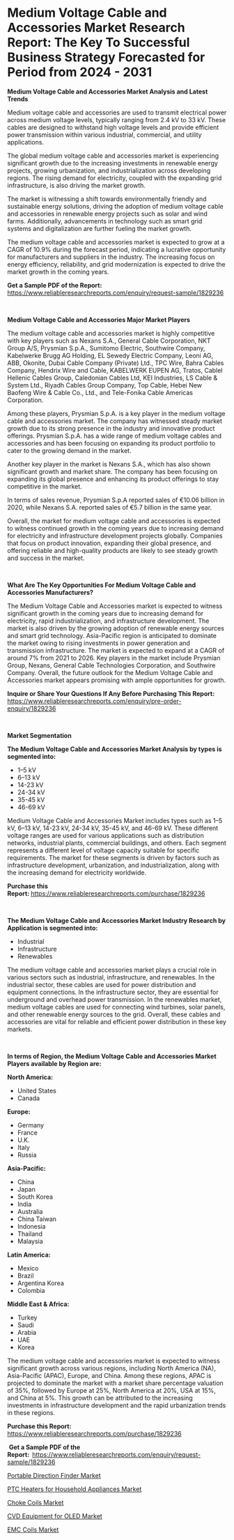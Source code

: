 <p><h1>Medium Voltage Cable and Accessories Market Research Report: The Key To Successful Business Strategy Forecasted for Period from 2024 - 2031</h1></p><p><strong>Medium Voltage Cable and Accessories Market Analysis and Latest Trends</strong></p>
<p><p>Medium voltage cable and accessories are used to transmit electrical power across medium voltage levels, typically ranging from 2.4 kV to 33 kV. These cables are designed to withstand high voltage levels and provide efficient power transmission within various industrial, commercial, and utility applications.</p><p>The global medium voltage cable and accessories market is experiencing significant growth due to the increasing investments in renewable energy projects, growing urbanization, and industrialization across developing regions. The rising demand for electricity, coupled with the expanding grid infrastructure, is also driving the market growth.</p><p>The market is witnessing a shift towards environmentally friendly and sustainable energy solutions, driving the adoption of medium voltage cable and accessories in renewable energy projects such as solar and wind farms. Additionally, advancements in technology such as smart grid systems and digitalization are further fueling the market growth.</p><p>The medium voltage cable and accessories market is expected to grow at a CAGR of 10.9% during the forecast period, indicating a lucrative opportunity for manufacturers and suppliers in the industry. The increasing focus on energy efficiency, reliability, and grid modernization is expected to drive the market growth in the coming years.</p></p>
<p><strong>Get a Sample PDF of the Report:&nbsp;</strong> <a href="https://www.reliableresearchreports.com/enquiry/request-sample/1829236">https://www.reliableresearchreports.com/enquiry/request-sample/1829236</a></p>
<p>&nbsp;</p>
<p><strong>Medium Voltage Cable and Accessories Major Market Players</strong></p>
<p><p>The medium voltage cable and accessories market is highly competitive with key players such as Nexans S.A., General Cable Corporation, NKT Group A/S, Prysmian S.p.A., Sumitomo Electric, Southwire Company, Kabelwerke Brugg AG Holding, EL Sewedy Electric Company, Leoni AG, ABB, Okonite, Dubai Cable Company (Private) Ltd., TPC Wire, Bahra Cables Company, Hendrix Wire and Cable, KABELWERK EUPEN AG, Tratos, Cablel Hellenic Cables Group, Caledonian Cables Ltd, KEI Industries, LS Cable & System Ltd., Riyadh Cables Group Company, Top Cable, Hebei New Baofeng Wire & Cable Co., Ltd., and Tele-Fonika Cable Americas Corporation.</p><p>Among these players, Prysmian S.p.A. is a key player in the medium voltage cable and accessories market. The company has witnessed steady market growth due to its strong presence in the industry and innovative product offerings. Prysmian S.p.A. has a wide range of medium voltage cables and accessories and has been focusing on expanding its product portfolio to cater to the growing demand in the market.</p><p>Another key player in the market is Nexans S.A., which has also shown significant growth and market share. The company has been focusing on expanding its global presence and enhancing its product offerings to stay competitive in the market.</p><p>In terms of sales revenue, Prysmian S.p.A reported sales of €10.06 billion in 2020, while Nexans S.A. reported sales of €5.7 billion in the same year.</p><p>Overall, the market for medium voltage cable and accessories is expected to witness continued growth in the coming years due to increasing demand for electricity and infrastructure development projects globally. Companies that focus on product innovation, expanding their global presence, and offering reliable and high-quality products are likely to see steady growth and success in the market.</p></p>
<p>&nbsp;</p>
<p><strong>What Are The Key Opportunities For Medium Voltage Cable and Accessories Manufacturers?</strong></p>
<p><p>The Medium Voltage Cable and Accessories market is expected to witness significant growth in the coming years due to increasing demand for electricity, rapid industrialization, and infrastructure development. The market is also driven by the growing adoption of renewable energy sources and smart grid technology. Asia-Pacific region is anticipated to dominate the market owing to rising investments in power generation and transmission infrastructure. The market is expected to expand at a CAGR of around 7% from 2021 to 2026. Key players in the market include Prysmian Group, Nexans, General Cable Technologies Corporation, and Southwire Company. Overall, the future outlook for the Medium Voltage Cable and Accessories market appears promising with ample opportunities for growth.</p></p>
<p><strong>Inquire or Share Your Questions If Any Before Purchasing This Report:</strong> <a href="https://www.reliableresearchreports.com/enquiry/pre-order-enquiry/1829236">https://www.reliableresearchreports.com/enquiry/pre-order-enquiry/1829236</a></p>
<p>&nbsp;</p>
<p><strong>Market Segmentation</strong></p>
<p><strong>The Medium Voltage Cable and Accessories Market Analysis by types is segmented into:</strong></p>
<p><ul><li>1–5 kV</li><li>6–13 kV</li><li>14-23 kV</li><li>24-34 kV</li><li>35-45 kV</li><li>46-69 kV</li></ul></p>
<p><p>Medium Voltage Cable and Accessories Market includes types such as 1–5 kV, 6–13 kV, 14-23 kV, 24-34 kV, 35-45 kV, and 46-69 kV. These different voltage ranges are used for various applications such as distribution networks, industrial plants, commercial buildings, and others. Each segment represents a different level of voltage capacity suitable for specific requirements. The market for these segments is driven by factors such as infrastructure development, urbanization, and industrialization, along with the increasing demand for electricity worldwide.</p></p>
<p><strong>Purchase this Report:&nbsp;</strong><a href="https://www.reliableresearchreports.com/purchase/1829236">https://www.reliableresearchreports.com/purchase/1829236</a></p>
<p>&nbsp;</p>
<p><strong>The Medium Voltage Cable and Accessories Market Industry Research by Application is segmented into:</strong></p>
<p><ul><li>Industrial</li><li>Infrastructure</li><li>Renewables</li></ul></p>
<p><p>The medium voltage cable and accessories market plays a crucial role in various sectors such as industrial, infrastructure, and renewables. In the industrial sector, these cables are used for power distribution and equipment connections. In the infrastructure sector, they are essential for underground and overhead power transmission. In the renewables market, medium voltage cables are used for connecting wind turbines, solar panels, and other renewable energy sources to the grid. Overall, these cables and accessories are vital for reliable and efficient power distribution in these key markets.</p></p>
<p>&nbsp;</p>
<p><strong>In terms of Region, the Medium Voltage Cable and Accessories Market Players available by Region are:</strong></p>
<p>
    <p> <strong> North America: </strong>
        <ul>
            <li>United States</li>
            <li>Canada</li>
        </ul>
        </p> 
    <p> <strong> Europe: </strong>
        <ul>
            <li>Germany</li>
            <li>France</li>
            <li>U.K.</li>
            <li>Italy</li>
            <li>Russia</li>
        </ul>
        </p> 
    <p> <strong> Asia-Pacific: </strong>
        <ul>
            <li>China</li>
            <li>Japan</li>
            <li>South Korea</li>
            <li>India</li>
            <li>Australia</li>
            <li>China Taiwan</li>
            <li>Indonesia</li>
            <li>Thailand</li>
            <li>Malaysia</li>
        </ul>
        </p> 
    <p> <strong> Latin America: </strong>
        <ul>
            <li>Mexico</li>
            <li>Brazil</li>
            <li>Argentina Korea</li>
            <li>Colombia</li>
        </ul>
        </p> 
    <p> <strong> Middle East & Africa: </strong>
        <ul>
            <li>Turkey</li>
            <li>Saudi</li>
            <li>Arabia</li>
            <li>UAE</li>
            <li>Korea</li>
        </ul>
    </p>
    </p>
<p><p>The medium voltage cable and accessories market is expected to witness significant growth across various regions, including North America (NA), Asia-Pacific (APAC), Europe, and China. Among these regions, APAC is projected to dominate the market with a market share percentage valuation of 35%, followed by Europe at 25%, North America at 20%, USA at 15%, and China at 5%. This growth can be attributed to the increasing investments in infrastructure development and the rapid urbanization trends in these regions.</p></p>
<p><strong>Purchase this Report: </strong><a href="https://www.reliableresearchreports.com/purchase/1829236">https://www.reliableresearchreports.com/purchase/1829236</a></p>
<p>&nbsp;<strong>Get a Sample PDF of the Report:&nbsp;&nbsp;</strong><a href="https://www.reliableresearchreports.com/enquiry/request-sample/1829236">https://www.reliableresearchreports.com/enquiry/request-sample/1829236</a></p>
<p><strong></strong></p>
<p><p><a href="https://medium.com/@benjaminchavez7555/portable-direction-finder-market-share-evolution-and-market-growth-trends-2024-2031-c684178d5157">Portable Direction Finder Market</a></p><p><a href="https://medium.com/@benjaminchavez7555/ptc-heaters-for-household-appliances-market-share-evolution-and-market-growth-trends-2024-2031-b77ab1318481">PTC Heaters for Household Appliances Market</a></p><p><a href="https://medium.com/@benjaminchavez7555/choke-coils-market-analysis-its-cagr-market-segmentation-and-global-industry-overview-78c33e0dca9c">Choke Coils Market</a></p><p><a href="https://medium.com/@jettreichel44/cvd-equipment-for-oled-market-outlook-industry-overview-and-forecast-2024-to-2031-e909077e50c7">CVD Equipment for OLED Market</a></p><p><a href="https://medium.com/@benjaminchavez7555/emc-coils-market-size-and-market-trends-complete-industry-overview-2024-to-2031-4a6cccce1203">EMC Coils Market</a></p></p>